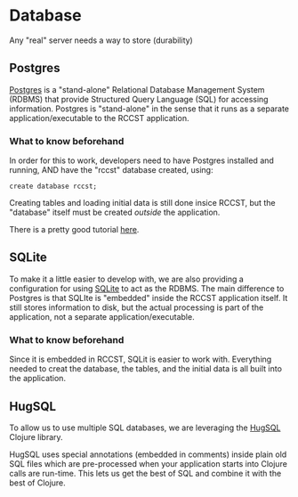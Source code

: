 # Database

Any "real" server needs a way to store (durability) 

## Postgres

[Postgres](https://www.postgresql.org) is a "stand-alone" Relational Database Management System (RDBMS) that provide
Structured Query Language (SQL) for accessing information. Postgres is "stand-alone" in the sense that it runs as a 
separate application/executable to the RCCST application.

### What to know beforehand

In order for this to work, developers need to have Postgres installed and running, AND have
the "rccst" database created, using:

    create database rccst;

Creating tables and loading initial data is still done insice RCCST, but the "database" itself must be created _outside_ the 
application.

There is a pretty good tutorial [here](https://www.postgresqltutorial.com).


## SQLite

To make it a little easier to develop with, we are also providing a configuration for using [SQLite]() to act as the RDBMS. The
main difference to Postgres is that SQLIte is "embedded" inside the RCCST application itself. It still stores information to 
disk, but the actual processing is part of the application, not a separate application/executable.

### What to know beforehand

Since it is embedded in RCCST, SQLit is easier to work with. Everything needed to creat the database, the tables, and the initial
data is all built into the application.


## HugSQL

To allow us to use multiple SQL databases, we are leveraging the [HugSQL](https://www.hugsql.org) Clojure library.

HugSQL uses special annotations (embedded in comments) inside plain old SQL files which are pre-processed when your
application starts into Clojure calls are run-time. This lets us get the best of SQL and combine it with the best of
Clojure.
